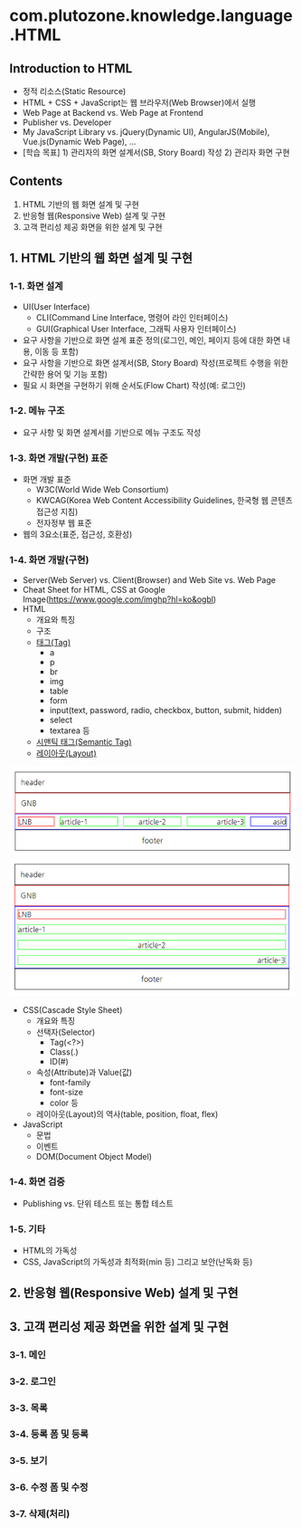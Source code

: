 # com.plutozone.knowledge.language.HTML


## Introduction to HTML
- 정적 리소스(Static Resource)
- HTML + CSS + JavaScript는 웹 브라우저(Web Browser)에서 실행
- Web Page at Backend vs. Web Page at Frontend
- Publisher vs. Developer
- My JavaScript Library vs. jQuery(Dynamic UI), AngularJS(Mobile), Vue.js(Dynamic Web Page), …
- [학습 목표] 1) 관리자의 화면 설계서(SB, Story Board) 작성 2) 관리자 화면 구현


## Contents
1. HTML 기반의 웹 화면 설계 및 구현
2. 반응형 웹(Responsive Web) 설계 및 구현
3. 고객 편리성 제공 화면을 위한 설계 및 구현


## 1. HTML 기반의 웹 화면 설계 및 구현
### 1-1. 화면 설계
- UI(User Interface)
	- CLI(Command Line Interface, 명령어 라인 인터페이스)
	- GUI(Graphical User Interface, 그래픽 사용자 인터페이스)
- 요구 사항을 기반으로 화면 설계 표준 정의(로그인, 메인, 페이지 등에 대한 화면 내용, 이동 등 포함)
- 요구 사항을 기반으로 화면 설계서(SB, Story Board) 작성(프로젝트 수행을 위한 간략한 용어 및 기능 포함)
- 필요 시 화면을 구현하기 위해 순서도(Flow Chart) 작성(예: 로그인)

### 1-2. 메뉴 구조
- 요구 사항 및 화면 설계서를 기반으로 메뉴 구조도 작성

### 1-3. 화면 개발(구현) 표준
- 화면 개발 표준
	- W3C(World Wide Web Consortium)
	- KWCAG(Korea Web Content Accessibility Guidelines, 한국형 웹 콘텐츠 접근성 지침)
	- 전자정부 웹 표준
- 웹의 3요소(표준, 접근성, 호환성)

### 1-4. 화면 개발(구현)
- Server(Web Server) vs. Client(Browser) and Web Site vs. Web Page
- Cheat Sheet for HTML, CSS at Google Image(https://www.google.com/imghp?hl=ko&ogbl)
- HTML
	- 개요와 특징
	- 구조
	- [태그(Tag)](/WebContent/html/html.html)
		- a
		- p
		- br
		- img
		- table
		- form
		- input(text, password, radio, checkbox, button, submit, hidden)
		- select
		- textarea 등
	- [시맨틱 태그(Semantic Tag)](/WebContent/html/semantic.html)
	- [레이아웃(Layout)](../HTML+CSS/README.md)

![Layout-1](./image/html/layout_1.png)
![Layout-2](./image/html/layout_2.png)
- CSS(Cascade Style Sheet)
	- 개요와 특징
	- 선택자(Selector)
		- Tag(<?>)
		- Class(.)
		- ID(#)
	- 속성(Attribute)과 Value(값)
		- font-family
		- font-size
		- color 등
	- 레이아웃(Layout)의 역사(table, position, float, flex)
- JavaScript
	- 문법
	- 이벤트
	- DOM(Document Object Model)

### 1-4. 화면 검증
- Publishing vs. 단위 테스트 또는 통합 테스트

### 1-5. 기타
- HTML의 가독성
- CSS, JavaScript의 가독성과 최적화(min 등) 그리고 보안(난독화 등)


## 2. 반응형 웹(Responsive Web) 설계 및 구현


## 3. 고객 편리성 제공 화면을 위한 설계 및 구현
### 3-1. 메인
### 3-2. 로그인
### 3-3. 목록
### 3-4. 등록 폼 및 등록
### 3-5. 보기
### 3-6. 수정 폼 및 수정
### 3-7. 삭제(처리)